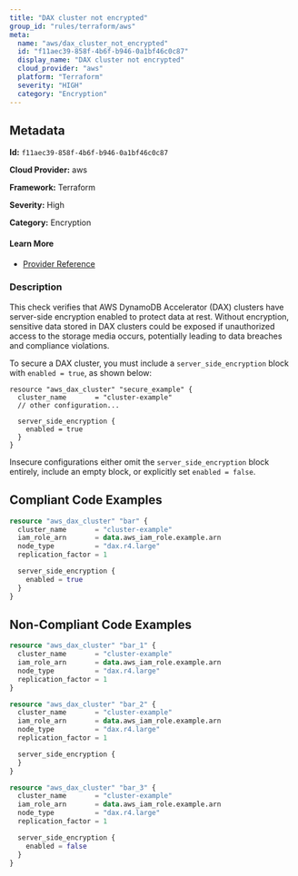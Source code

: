 ```yaml
---
title: "DAX cluster not encrypted"
group_id: "rules/terraform/aws"
meta:
  name: "aws/dax_cluster_not_encrypted"
  id: "f11aec39-858f-4b6f-b946-0a1bf46c0c87"
  display_name: "DAX cluster not encrypted"
  cloud_provider: "aws"
  platform: "Terraform"
  severity: "HIGH"
  category: "Encryption"
---
```

## Metadata

**Id:** `f11aec39-858f-4b6f-b946-0a1bf46c0c87`

**Cloud Provider:** aws

**Framework:** Terraform

**Severity:** High

**Category:** Encryption

#### Learn More

 - [Provider Reference](https://registry.terraform.io/providers/hashicorp/aws/latest/docs/resources/dax_cluster#enabled)

### Description

 This check verifies that AWS DynamoDB Accelerator (DAX) clusters have server-side encryption enabled to protect data at rest. Without encryption, sensitive data stored in DAX clusters could be exposed if unauthorized access to the storage media occurs, potentially leading to data breaches and compliance violations.

To secure a DAX cluster, you must include a `server_side_encryption` block with `enabled = true`, as shown below:
```
resource "aws_dax_cluster" "secure_example" {
  cluster_name       = "cluster-example"
  // other configuration...
  
  server_side_encryption {
    enabled = true
  }
}
```
Insecure configurations either omit the `server_side_encryption` block entirely, include an empty block, or explicitly set `enabled = false`.


## Compliant Code Examples
```terraform
resource "aws_dax_cluster" "bar" {
  cluster_name       = "cluster-example"
  iam_role_arn       = data.aws_iam_role.example.arn
  node_type          = "dax.r4.large"
  replication_factor = 1

  server_side_encryption {
    enabled = true
  }
}

```
## Non-Compliant Code Examples
```terraform
resource "aws_dax_cluster" "bar_1" {
  cluster_name       = "cluster-example"
  iam_role_arn       = data.aws_iam_role.example.arn
  node_type          = "dax.r4.large"
  replication_factor = 1
}

resource "aws_dax_cluster" "bar_2" {
  cluster_name       = "cluster-example"
  iam_role_arn       = data.aws_iam_role.example.arn
  node_type          = "dax.r4.large"
  replication_factor = 1

  server_side_encryption {
  }
}

resource "aws_dax_cluster" "bar_3" {
  cluster_name       = "cluster-example"
  iam_role_arn       = data.aws_iam_role.example.arn
  node_type          = "dax.r4.large"
  replication_factor = 1

  server_side_encryption {
    enabled = false
  }
}

```